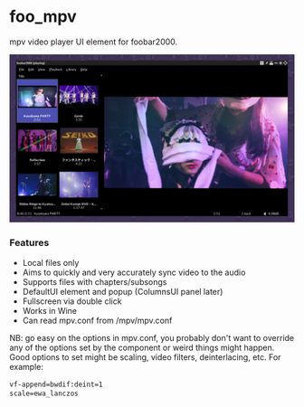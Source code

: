 # foo_mpv
mpv video player UI element for foobar2000.

<img src="screenshot.png" width="660">

### Features
- Local files only
- Aims to quickly and very accurately sync video to the audio
- Supports files with chapters/subsongs
- DefaultUI element and popup (ColumnsUI panel later)
- Fullscreen via double click
- Works in Wine
- Can read mpv.conf from <Profile Folder>/mpv/mpv.conf

NB: go easy on the options in mpv.conf, you probably don't want to override any of the options set by the component or weird things might happen. Good options to set might be scaling, video filters, deinterlacing, etc. For example:

```
vf-append=bwdif:deint=1
scale=ewa_lanczos
```
